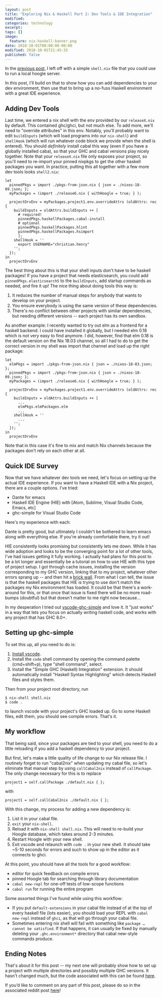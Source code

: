 ```yaml
---
layout: post
title: "Exploring Nix & Haskell Part 2: Dev Tools & IDE Integration"
modified:
categories: technology
excerpt:
tags: []
image:
  feature: nix-haskell-banner.png
date: 2018-10-01T00:00:00-00:00
modified: 2018-10-01T21:45:35
published: false
---
```


In the [previous post](https://cah6.github.io/technology/nix-haskell-1/), I left off with a simple `shell.nix` file that you could
use to run a local hoogle server. 

In this post, I'll build on that to show how you can add dependencies to your 
dev environment, then use that to bring up a no-fuss Haskell environment with a great IDE
experience.

## Adding Dev Tools

Last time, we entered a nix shell with the env provided by our `releaseX.nix` by default. 
This contained ghc/ghci, but not much else. To add more, we'll need to "override 
attributes" in this env. Notably, you'll probably want to edit `buildInputs`
(which will load programs into our `nix-shell`) and `shellHook` (which will run
whatever code block we provide when the shell is entered). You should *definitely*
install cabal this way (even if you have a globally installed caba), so that your GHC and
cabal versions play nicely together. Note that your `releaseX.nix` file only exposes
your project, so you'll need to re-import your pinned nixpkgs to get the other
haskell packages you want. In practice, putting this all together with a few more
dev tools looks `shell2.nix`:
```
let 
  pinnedPkgs = import ./pkgs-from-json.nix { json = ./nixos-18-09.json; };
  myPackages = (import ./release6.nix { withHoogle = true; } );

  projectDrvEnv = myPackages.project1.env.overrideAttrs (oldAttrs: rec {
    buildInputs = oldAttrs.buildInputs ++ [ 
      # required!
      pinnedPkgs.haskellPackages.cabal-install
      # optional
      pinnedPkgs.haskellPackages.hlint
      pinnedPkgs.haskellPackages.hsimport
      ];
    shellHook = ''
      export USERNAME="christian.henry"
    '';
  });
in 
  projectDrvEnv
```

The best thing about this is that your shell inputs don't have to be haskell packages!
If you have a project that needs elasticsearch, you could add `pinnedPkgs.elasticsearch5`
to the `buildInputs`, add startup commands as needed, and fire it up! The nice
thing about doing tools this way is:
1. It reduces the number of manual steps for anybody that wants to develop on your
  project.
2. You ensure everybody is using the same version of these dependencies.
3. There's no conflict between other projects with similar dependencies, but needing
  different versions -- each project has its own sandbox.

As another example: I recently wanted to try out elm as a frontend for a haskell backend. I could
have installed it globally, but I needed elm 0.18 which is not very easy to find anymore.
I did, however, find that elm 0.18 is the default version on the Nix 18.03 channel, so all I 
had to do to get the correct version in my shell was import that channel and
load up the right package:
```
let 
  elmPkgs = import ./pkgs-from-json.nix { json = ./nixos-18-03.json; };
  pinnedPkgs = import ./pkgs-from-json.nix { json = ./nixos-18-09.json; };
  myPackages = (import ./release6.nix { withHoogle = true; } );

  projectDrvEnv = myPackages.project1.env.overrideAttrs (oldAttrs: rec {
    buildInputs = oldAttrs.buildInputs ++ [ 
      ...
      elmPkgs.elmPackages.elm
      ...
    shellHook = ''
      ...
    '';
  });
in 
  projectDrvEnv
```
Note that in this case it's fine to mix and match Nix channels because the packages
don't rely on each other at all.

## Quick IDE Survey

Now that we have whatever dev tools we need, let's focus on setting up the actual
IDE experience. If you want to have a Haskell IDE with a Nix project, there are a couple options.
I've tried:
- Dante for emacs
- Haskell IDE Engine (HIE) with [Atom, Sublime, Visual Studio Code, Emacs, etc]
- ghc-simple for Visual Studio Code

Here's my experience with each:

Dante is pretty good, but ultimately I couldn't be bothered to learn emacs along
with everything else. If you're already comfortable there, try it out!

HIE consistently looks promising but consistently lets me down. While it has wide adoption
and looks to be the converging point for a lot of other tools, I've had issues getting
it fully working. I actually had plans for
this post to be a lot longer and essentially be a tutorial on how to use HIE with 
this type of project setup. I got through cache issues, installing the version
corresponding to my GHC version, linking that to my project, whatever other errors
sprang up -- and then hit a 
[brick wall](https://github.com/NixOS/nixpkgs/pull/46453). From what I can tell,
the issue is that the haskell packages that HIE is trying to use don't match the packages
my Nix environment has loaded. It could be that there's a work-around for this, 
or that once that issue is fixed there will be no more road-bumps (doubtful) but 
that doesn't matter to me right now because...

In my desperation I tried out [vscode-ghc-simple](https://github.com/dramforever/vscode-ghc-simple)
and love it. It "just works" in a way that lets you focus on actually writing
haskell code, and works with any project that has GHC 8.0+.

## Setting up ghc-simple

To set this up, all you need to do is:
1. [Install vscode](https://code.visualstudio.com/). 
2. Install the `code` shell command by opening the command palette (cmd+shift+p), type
  "shell command", select. 
3. Install the "Simple GHC (Haskell) Integration" extension. It should automatically
  install "Haskell Syntax Highlighting" which detects Haskell files and styles them.

Then from your project root directory, run
```
$ nix-shell shell.nix
$ code .
```
to launch vscode with your project's GHC loaded up. Go to some Haskell files, edit
them, you should see compile errors. That's it.

## My workflow

That being said, since your packages are tied to your shell, you need to do a little
reloading if you add a haskell dependency to your project. 

But first, let's make a little quality of life change to our Nix release file. I
routinely forget to run "cabal2nix" when updating my cabal file, so let's eliminate
that manual step by using `callCabal2nix` instead of `callPackage`. The only
change necessary for this is to replace
```
project1 = self.callPackage ./default.nix { };
```
with
```
project1 = self.callCabal2nix ./default.nix { };
```

With this change, my process for adding a new dependency is:
1. List it in your cabal file.
2. `exit` your `nix-shell`. 
3. Reload it with `nix-shell shell.nix`. This will need to re-build your Hoogle database, 
  which takes around 2-3 minutes.
4. Restart Hoogle with your new shell.
5. Exit vscode and relaunch with `code .` in your new shell. It should take ~5-10 seconds
  for errors and such to show up in the editor as it connects to ghci. 

At this point, you should have all the tools for a good workflow:
- editor for quick feedback on compile errors
- pinned Hoogle tab for searching through library documentation
- `cabal new-repl` for one-off tests of low-scope functions
- `cabal run` for running the entire program

Some assorted things I've found while using this workflow:
- If you put `default-extensions` in your cabal file instead of at the top of 
  every haskell file (lots easier), you should load your REPL with `cabal new-repl`
  instead of `ghci`, as that will go through your cabal file.
- Sometimes entering nix shell will fail with something like `package … cannot be satisfied`.
  If that happens, it can usually be fixed by manually deleting your `.ghc.environment*`
  directory that cabal new-style commands produce.

## Ending Notes

That's about it for this post -- my next one will probably show how to set up a
project with multiple directories and possibly multiple GHC versions. It hasn't
changed much, but the code associated with this can be found [here](https://github.com/cah6/haskell-nix-skeleton-1).

If you’d like to comment on any part of this post, please do so in the associated 
reddit post [here]()!